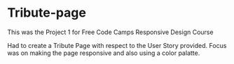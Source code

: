 # Tribute-page
This was the Project 1 for Free Code Camps Responsive Design Course

Had to create a Tribute Page with respect to the User Story provided.
Focus was on making the page responsive and also using a color palatte.
